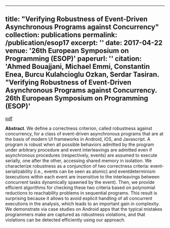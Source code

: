 
---
title: "Verifying Robustness of Event-Driven Asynchronous Programs against Concurrency"
collection: publications
permalink: /publication/esop17
excerpt: ''
date: 2017-04-22
venue: '26th European Symposium on Programming (ESOP)'
paperurl: ''
citation: 'Ahmed Bouajjani, Michael Emmi, Constantin Enea, Burcu Kulahcioglu Ozkan, Serdar Tasiran.
&quot;Verifying Robustness of Event-Driven Asynchronous Programs against Concurrency. 26th European Symposium on Programming (ESOP)'
---

[pdf](https://link.springer.com/chapter/10.1007/978-3-662-54434-1_7)

**Abstract**. We define a correctness criterion, called robustness against concurrency, for a class of event-driven asynchronous programs that are at the basis of modern UI frameworks in Android, iOS, and Javascript. A program is robust when all possible behaviors admitted by the program under arbitrary procedure and event interleavings are admitted even if asynchronous procedures (respectively, events) are assumed to execute serially, one after the other, accessing shared memory in isolation. We characterize robustness as a conjunction of two correctness criteria: event-serializability (i.e., events can be seen as atomic) and eventdeterminism (executions within each event are insensitive to the interleavings between concurrent tasks dynamically spawned by the event). Then, we provide efficient algorithms for checking these two criteria based on polynomial reductions to reachability problems in sequential programs. This result is surprising because it allows to avoid explicit handling of all concurrent executions in the analysis, which leads to an important gain in complexity. We demonstrate via case studies on Android apps that the typical mistakes programmers make are captured as robustness violations, and that violations can be detected efficiently using our approach.